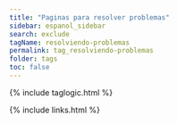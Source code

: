 ```yaml
---
title: "Paginas para resolver problemas"
sidebar: espanol_sidebar
search: exclude
tagName: resolviendo-problemas
permalink: tag_resolviendo-problemas
folder: tags
toc: false
---
```

{% include taglogic.html %}

{% include links.html %}

